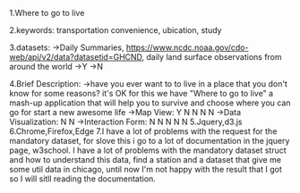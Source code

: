 1.Where to go to live

2.keywords: transportation convenience, ubication, study

3.datasets: 
->Daily Summaries, https://www.ncdc.noaa.gov/cdo-web/api/v2/data?datasetid=GHCND,  daily land surface observations from around the world
->Y
->N

4.Brief Description: 
->have you ever want to to live in a place that you don't know for some reasons? it's OK for this we have "Where to go to live" a mash-up application that will help you to survive and choose where you can go for start a new  awesome life
->Map View:
Y
N
N
N
N
->Data Visualization:
N
N
->Interaction Form:
N
N
N
N
N
5.Jquery,d3.js
6.Chrome,Firefox,Edge
7.I have a lot of problems with the request for the mandatory dataset, for slove this i go to a lot of documentation in the jquery page, w3school. 
I have a lot of problems with the mandatory dataset struct and how to understand this data, find a station and a dataset that give me some util data in chicago, until now I'm not happy with the result that I got so I will sitll reading the documentation.

